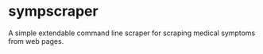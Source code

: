 # sympscraper

A simple extendable command line scraper for scraping medical symptoms from web pages.
